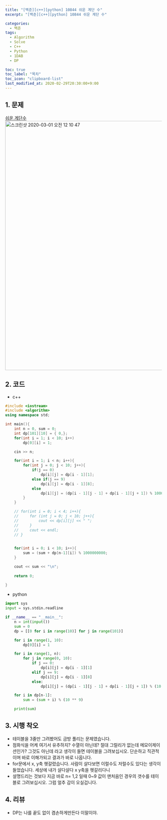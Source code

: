 ```yaml
---
title: "[백준][c++][python] 10844 쉬운 계단 수"
excerpt: "[백준][c++][python] 10844 쉬운 계단 수"

categories:
  - 백준
tags:
  - Algorithm
  - Solve
  - C++
  - Python
  - 1DAB
  - DP

toc: true
toc_label: "목차"
toc_icon: "clipboard-list"
last_modified_at: 2020-02-29T20:30:00+9:00
---
```


## 1. 문제
[쉬운 계단수](https://www.acmicpc.net/problem/10844)  
<img width="799" alt="스크린샷 2020-03-01 오전 12 10 47" src="https://user-images.githubusercontent.com/20227720/75610034-1c177780-5b51-11ea-86ca-9a3177bcc719.png">

## 2. 코드

- c++

```c++
#include <iostream>
#include <algorithm>
using namespace std;

int main(){
    int n = 0, sum = 0;
    int dp[101][10] = { 0,};
    for(int i = 1; i < 10; i++)
        dp[0][i] = 1;

    cin >> n;

    for(int i = 1; i < n; i++){
        for(int j = 0; j < 10; j++){
            if(j == 0)
                dp[i][j] = dp[i - 1][1];
            else if(j == 9)
                dp[i][j] = dp[i - 1][8];
            else
                dp[i][j] = (dp[i - 1][j - 1] + dp[i - 1][j + 1]) % 1000000000;
        }
    }

    // for(int i = 0; i < 4; i++){
    //     for (int j = 0; j < 10; j++){
    //         cout << dp[i][j] << " ";
    //     }
    //     cout << endl;
    // }
        

    for(int i = 0; i < 10; i++){
        sum = (sum + dp[n-1][i]) % 1000000000;
    }

    cout << sum << "\n";
    
    return 0;

}
```

- python

```python
import sys
input = sys.stdin.readline

if __name__ == "__main__":
    n = int(input())
    sum = 0
    dp = [[0 for i in range(10)] for j in range(101)]

    for i in range(1, 10):
        dp[0][i] = 1

    for i in range(1, n):
        for j in range(0, 10):
            if j == 0:
                dp[i][j] = dp[i - 1][1]
            elif j == 9:
                dp[i][j] = dp[i - 1][8]
            else:
                dp[i][j] = (dp[i - 1][j - 1] + dp[i - 1][j + 1]) % (10 ** 9)

    for i in dp[n-1]:
        sum = (sum + i) % (10 ** 9)

    print(sum)
```

## 3. 시행 착오

- 테이블을 3줄만 그려봤어도 금방 풀리는 문제였습니다.
- 점화식을 어케 여기서 유추하지? 수열이 아닌데? 절대 그럴리가 없는데 메모이제이션인가? 그것도 아닌데 라고 생각이 들면 테이블을 그려보십시오. 단순하고 직관적이며 바로 이해가되고 결과가 바로 나옵니다.
- for문에서 x, y축 헷갈렸습니다. 사람이 살다보면 이럴수도 저럴수도 있다는 생각이 들었습니다. 세상에 내가 살다살다 x y축을 헷갈리다니
- 설명드리는 것보다 지금 바로 n= 1,2 일때 0~9 값이 맨처음인 경우의 갯수를 테이블로 그려보십시오. 그럼 얼추 감이 오실겁니다.

## 4. 리뷰

- DP는 나를 끝도 없이 겸손하게만든다 이말이야.